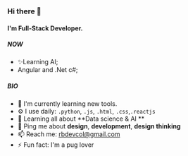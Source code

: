 ### Hi there 👋

#### I'm Full-Stack Developer.

##### NOW

- ✨Learning AI;
- Angular and .Net c#;

##### BIO

- 🏢 I'm currently learning new tools.
- ⚙️ I use daily: `.python`, `.js`, `.html`, `.css`,`.reactjs` 
- 🌱 Learning all about **Data science & AI **
- 💬 Ping me about **design**, **development**, **design thinking**
- 📫 Reach me: rbdevcol@gmail.com
- ⚡️ Fun fact: I'm a pug lover 
